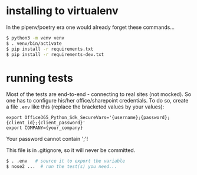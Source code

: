# installing to virtualenv
In the pipenv/poetry era one would already forget these commands...

```bash
$ python3 -m venv venv
$ . venv/bin/activate
$ pip install -r requirements.txt
$ pip install -r requirements-dev.txt
```

# running tests

Most of the tests are end-to-end - connecting to real sites (not mocked). So one has to configure his/her office/sharepoint credentials. To do so, create a file ```.env``` like this (replace the bracketed values by your values):

```
export Office365_Python_Sdk_SecureVars='{username};{password};{client_id};{client_password}'
export COMPANY={your_company}
```

Your password cannot contain ';'!

This file is in .gitignore, so it will never be committed.

```bash
$ . .env   # source it to export the variable
$ nose2 ...  # run the test(s) you need...
```
